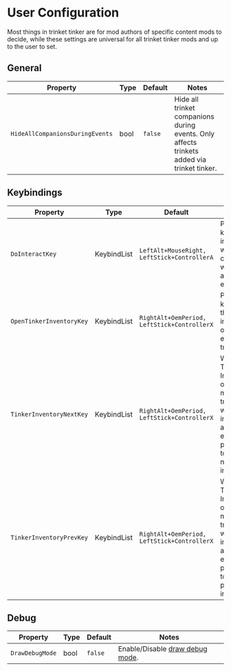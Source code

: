 # User Configuration

Most things in trinket tinker are for mod authors of specific content mods to decide, while these settings are universal for all trinket tinker mods and up to the user to set.

## General

| Property | Type | Default | Notes |
| -------- | ---- | ------- | ----- |
| `HideAllCompanionsDuringEvents` | bool | `false` | Hide all trinket companions during events. Only affects trinkets added via trinket tinker. |

## Keybindings

| Property | Type | Default | Notes |
| -------- | ---- | ------- | ----- |
| `DoInteractKey` | KeybindList | `LeftAlt+MouseRight, LeftStick+ControllerA` | Press this key to interact with your companion, while you are close enough. |
| `OpenTinkerInventoryKey` | KeybindList | `RightAlt+OemPeriod, LeftStick+ControllerX` | Press this key to open the inventory of your equipped trinket(s). |
| `TinkerInventoryNextKey` | KeybindList | `RightAlt+OemPeriod, LeftStick+ControllerX` | While a Tinker Inventory is open and multiple trinkets with inventory are equipped, press this to go to the next inventory. |
| `TinkerInventoryPrevKey` | KeybindList | `RightAlt+OemPeriod, LeftStick+ControllerX` | While a Tinker Inventory is open and multiple trinkets with inventory are equipped, press this to go to the previous inventory. |

## Debug

| Property | Type | Default | Notes |
| -------- | ---- | ------- | ----- |
| `DrawDebugMode` | bool | `false` | Enable/Disable [draw debug mode](7-Utility.md#tt_draw_debug). |
